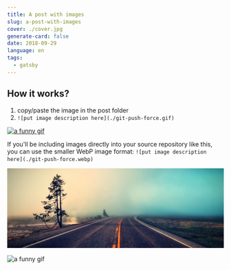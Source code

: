 ```yaml
---
title: A post with images
slug: a-post-with-images
cover: ./cover.jpg
generate-card: false
date: 2018-09-29
language: en
tags:
  - gatsby
---
```


## How it works?
  
1. copy/paste the image in the post folder
2. `![put image description here](./git-push-force.gif)`

[![a funny gif](./git-push-force.gif)](https://git-scm.com/docs/git-push)

If you'll be including images directly into your source repository like this, you can use the smaller WebP image format: `![put image description here](./git-push-force.webp)`

[![a pretty picture](./cover.webp)](https://www.zdnet.com/article/firefox-and-edge-add-support-for-googles-webp-image-format/)

![a funny gif](./cover.jpg "gatsby-config.js is set to only display a caption if a title is explicitly provided, rather than default to the alt-text. But if a title is provided, it will be centered under the image.")

